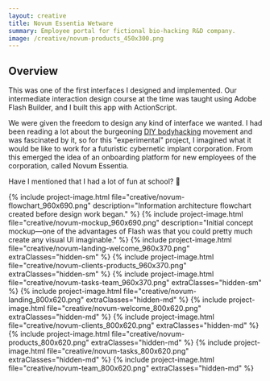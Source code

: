 ```yaml
---
layout: creative
title: Novum Essentia Wetware
summary: Employee portal for fictional bio-hacking R&D company.
image: /creative/novum-products_450x300.png
---
```


## Overview

This was one of the first interfaces I designed and implemented.  Our intermediate interaction design course at the time was taught using Adobe Flash Builder, and I built this app with ActionScript.

We were given the freedom to design any kind of interface we wanted.  I had been reading a lot about the burgeoning [DIY bodyhacking](https://www.theverge.com/2012/8/8/3177438/cyborg-america-biohackers-grinders-body-hackers) movement and was fascinated by it, so for this "experimental" project, I imagined what it would be like to work for a futuristic cybernetic implant corporation.  From this emerged the idea of an onboarding platform for new employees of the corporation, called Novum Essentia. 

Have I mentioned that I had a lot of fun at school? 🤗

{% include project-image.html file="creative/novum-flowchart_960x690.png" description="Information architecture flowchart created before design work began." %}
{% include project-image.html file="creative/novum-mockup_960x690.png" description="Initial concept mockup—one of the advantages of Flash was that you could pretty much create any visual UI imaginable." %}
{% include project-image.html file="creative/novum-landing-welcome_960x370.png" extraClasses="hidden-sm" %}
{% include project-image.html file="creative/novum-clients-products_960x370.png" extraClasses="hidden-sm" %}
{% include project-image.html file="creative/novum-tasks-team_960x370.png" extraClasses="hidden-sm" %}
{% include project-image.html file="creative/novum-landing_800x620.png" extraClasses="hidden-md" %}
{% include project-image.html file="creative/novum-welcome_800x620.png" extraClasses="hidden-md" %}
{% include project-image.html file="creative/novum-clients_800x620.png" extraClasses="hidden-md" %}
{% include project-image.html file="creative/novum-products_800x620.png" extraClasses="hidden-md" %}
{% include project-image.html file="creative/novum-tasks_800x620.png" extraClasses="hidden-md" %}
{% include project-image.html file="creative/novum-team_800x620.png" extraClasses="hidden-md" %}



